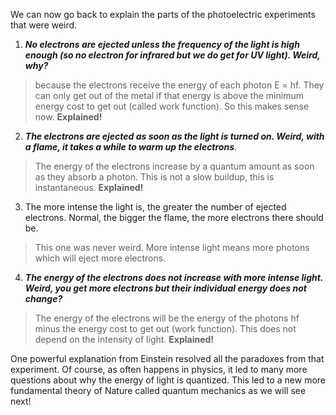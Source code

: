 We can now go back to explain the parts of the photoelectric experiments that were weird.

1. **_No electrons are ejected unless the frequency of the light is high enough (so no electron for infrared but we do get for UV light). Weird, why?_**

> because the electrons receive the energy of each photon E = hf. They can only get out of the metal if that energy is above the minimum energy cost to get out (called work function). So this makes sense now. **Explained!**

2. _**The electrons are ejected as soon as the light is turned on. Weird, with a flame, it takes a while to warm up the electrons**._

> The energy of the electrons increase by a quantum amount as soon as they absorb a photon. This is not a slow buildup, this is instantaneous. **Explained!**

3. The more intense the light is, the greater the number of ejected electrons. Normal, the bigger the flame, the more electrons there should be.

> This one was never weird. More intense light means more photons which will eject more electrons.

4. **_The energy of the electrons does not increase with more intense light. Weird, you get more electrons but their individual energy does not change?_**

> The energy of the electrons will be the energy of the photons hf minus the energy cost to get out (work function). This does not depend on the intensity of light. **Explained!**

One powerful explanation from Einstein resolved all the paradoxes from that experiment. Of course, as often happens in physics, it led to many more questions about why the energy of light is quantized. This led to a new more fundamental theory of Nature called quantum mechanics as we will see next!